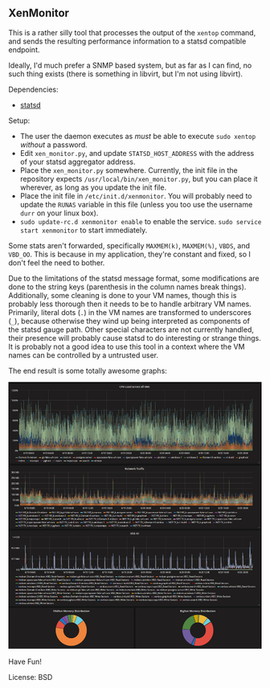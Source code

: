 ## XenMonitor

This is a rather silly tool that processes the output of the `xentop` command, 
and sends the resulting performance information to a statsd compatible endpoint.

Ideally, I'd much prefer a SNMP based system, but as far as I can find, no
such thing exists (there is something in libvirt, but I'm not using libvirt).

Dependencies:

 - [statsd]

Setup:

 - The user the daemon executes as *must* be able to execute `sudo xentop`
 *without* a password. 
 - Edit `xen_monitor.py`, and update `STATSD_HOST_ADDRESS` with the address
 of your statsd aggregator address.
 - Place the `xen_monitor.py` somewhere. Currently, the init file in the
 repository expects `/usr/local/bin/xen_monitor.py`, but you can place it
 wherever, as long as you update the init file.
 - Place the init file in `/etc/init.d/xenmonitor`. You will probably need
 to update the `RUNAS` variable in this file (unless you too use the username
 `durr` on your linux box).
 - `sudo update-rc.d xenmonitor enable` to enable the service. `sudo service 
 start xenmonitor` to start immediately.

Some stats aren't forwarded, specifically `MAXMEM(k)`, `MAXMEM(%)`, `VBDS`, and 
`VBD_OO`. This is because in my application, they're constant and fixed, so I 
don't feel the need to bother. 

Due to the limitations of the statsd message format, some modifications are done to the 
string keys (parenthesis in the column names break things). Additionally, some cleaning
is done to your VM names, though this is probably less thorough then it needs to be to 
handle arbitrary VM names. Primarily, literal dots (`.`) in the VM names are transformed to
underscores (`_`), because otherwise they wind up being interpreted as components of the
statsd gauge path. Other special characters are not currently handled, their presence
will probably cause statsd to do interesting or strange things. It is probably not
a good idea to use this tool in a context where the VM names can be controlled by a
untrusted user.

The end result is some totally awesome graphs:

![alt text](https://raw.githubusercontent.com/fake-name/StatsdWidgets/master/XenStats/XenVMs.png "Grafana Graphs")

Have Fun!

License: BSD

[statsd]: https://pypi.python.org/pypi/statsd/
